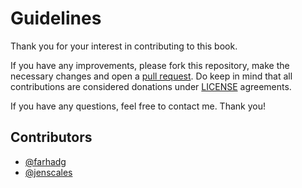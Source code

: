 # Guidelines
Thank you for your interest in contributing to this book.

If you have any improvements, please fork this repository, make the necessary changes and open a [pull request](https://github.com/FarhadG/ui-react/pulls). Do keep in mind that all contributions are considered donations under [LICENSE](LICENSE) agreements.

If you have any questions, feel free to contact me. Thank you!

## Contributors
- [@farhadg](https://github.com/FarhadG)
- [@jenscales](https://github.com/jenscales)